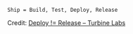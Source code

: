 `Ship = Build, Test, Deploy, Release`

Credit: [Deploy != Release – Turbine Labs](https://blog.turbinelabs.io/deploy-not-equal-release-part-one-4724bc1e726b)
